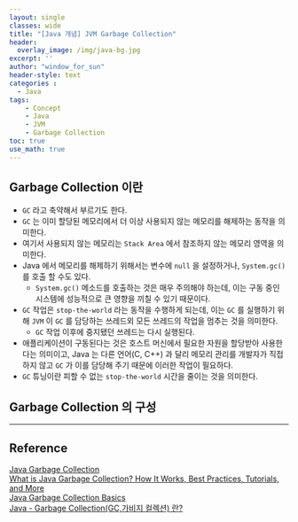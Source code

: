 ```yaml
--- 
layout: single
classes: wide
title: "[Java 개념] JVM Garbage Collection"
header:
  overlay_image: /img/java-bg.jpg
excerpt: ''
author: "window_for_sun"
header-style: text
categories :
  - Java
tags:
    - Concept
    - Java
    - JVM
    - Garbage Collection
toc: true
use_math: true
---  
```


## Garbage Collection 이란
- `GC` 라고 축약해서 부르기도 한다.
- `GC` 는 이미 할당된 메모리에서 더 이상 사용되지 않는 메모리를 해제하는 동작을 의미한다.
- 여기서 사용되지 않는 메모리는 `Stack Area` 에서 참조하지 않는 메모리 영역을 의미한다.
- Java 에서 메모리를 해제하기 위해서는 변수에 `null` 을 설정하거나, `System.gc()` 를 호출 할 수도 있다.
	- `System.gc()` 메소드를 호출하는 것은 매우 주의해야 하는데, 이는 구동 중인 시스템에 성능적으로 큰 영향을 끼칠 수 있기 때문이다.
- `GC` 작업은 `stop-the-world` 라는 동작을 수행하게 되는데, 이는 `GC` 를 실행하기 위해 `JVM` 이 `GC` 를 담당하는 쓰레드외 모든 쓰레드의 작업을 멈추는 것을 의미한다.
	- `GC` 작업 이후에 중지됐던 쓰레드는 다시 실행된다.
- 애플리케이션이 구동된다는 것은 호스트 머신에서 필요한 자원을 할당받아 사용한다는 의미이고, Java 는 다른 언어(C, C++) 과 달리 메모리 관리를 개발자가 직접하지 않고 `GC` 가 이를 담당해 주기 때문에 이러한 작업이 필요하다.
- `GC` 튜닝이란 피할 수 없는 `stop-the-world` 시간을 줄이는 것을 의미한다.

## Garbage Collection 의 구성




---
## Reference
[Java Garbage Collection](https://d2.naver.com/helloworld/1329)  
[What is Java Garbage Collection? How It Works, Best Practices, Tutorials, and More](https://stackify.com/what-is-java-garbage-collection/)  
[Java Garbage Collection Basics](https://www.oracle.com/webfolder/technetwork/tutorials/obe/java/gc01/index.html)  
[Java - Garbage Collection(GC,가비지 컬렉션) 란?](https://coding-start.tistory.com/206)  
